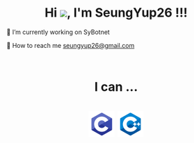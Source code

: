 <h1 align="center">Hi <img src="https://raw.githubusercontent.com/iampavangandhi/iampavangandhi/master/gifs/Hi.gif" width="30px">, I'm SeungYup26 !!!</h1>

<!--
**SeungYup26/SeungYup26** is a ✨ _special_ ✨ repository because its `README.md` (this file) appears on your GitHub profile.
-->

🔭 I’m currently working on SyBotnet

💬 How to reach me seungyup26@gmail.com

<br><h1 align="center"> I can ...
  
<h1 align="center"><img style="margin: auto;" src="https://raw.githubusercontent.com/SeungYup26/SeungYup26/main/Picture/c.png" alt=c width="60" height="60"/>
<img style="margin: auto;" src="https://raw.githubusercontent.com/SeungYup26/SeungYup26/main/Picture/cpp.png" alt=c++ width="60" height="60"/>
